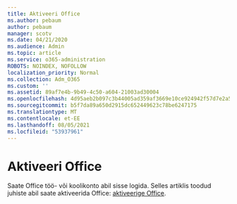 ```yaml
---
title: Aktiveeri Office
ms.author: pebaum
author: pebaum
manager: scotv
ms.date: 04/21/2020
ms.audience: Admin
ms.topic: article
ms.service: o365-administration
ROBOTS: NOINDEX, NOFOLLOW
localization_priority: Normal
ms.collection: Adm_O365
ms.custom: ''
ms.assetid: 89af7e4b-9b49-4c50-a604-21003ad30004
ms.openlocfilehash: 4d95aeb2b097c3b44005ad359af3669e10ce924942f57d7e2a5cd7759128b1f7
ms.sourcegitcommit: b5f7da89a650d2915dc652449623c78be6247175
ms.translationtype: MT
ms.contentlocale: et-EE
ms.lasthandoff: 08/05/2021
ms.locfileid: "53937961"
---
```

# <a name="activate-office"></a>Aktiveeri Office

Saate Office töö- või koolikonto abil sisse logida. Selles artiklis toodud juhiste abil saate aktiveerida Office: [aktiveerige Office](https://support.office.com/article/Activate-Office-365-Office-2016-or-Office-2013-1144e0de-e849-496e-8e33-ed6fb1b34202.aspx).
  
